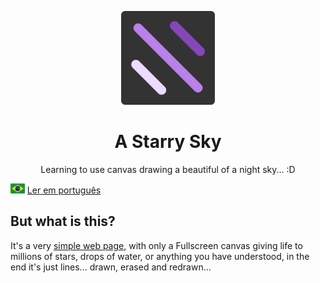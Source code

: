 <p align="center">
  <img src="./src/assets/images/starry.png" width="150" alt="Project Logo">
  <h1 align="center">A Starry Sky</h1>
  <p align="center">Learning to use canvas drawing a beautiful of a night sky... :D</p>
</p>

<p>
  <img src="./src/assets/images/pt-br.png" alt="Portuguese" height="16">
  <a href="https://github.com/LaksCastro/colorful/blob/master/README-ptbr.md">Ler em português</a>
</p>


## But what is this?
It's a very [simple web page](https://lakscastro.github.io/starry-sky), with only a Fullscreen canvas giving life to millions of stars, drops of water, or anything you have understood, in the end it's just lines... drawn, erased and redrawn...